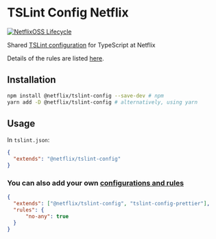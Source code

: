 # TSLint Config Netflix

[![NetflixOSS Lifecycle](https://img.shields.io/osslifecycle/Netflix/tslint-config-netflix.svg)]()

Shared [TSLint configuration](https://palantir.github.io/tslint/usage/configuration/) for TypeScript at Netflix

Details of the rules are listed [here](https://palantir.github.io/tslint/rules/).

## Installation

```sh
npm install @netflix/tslint-config --save-dev # npm
yarn add -D @netflix/tslint-config # alternatively, using yarn
```

## Usage

In `tslint.json`:

```json
{
  "extends": "@netflix/tslint-config"
}
```

### You can also add your own [configurations and rules](https://palantir.github.io/tslint/2016/03/31/sharable-configurations-rules.html)
```json
{
  "extends": ["@netflix/tslint-config", "tslint-config-prettier"],
  "rules": {
      "no-any": true
  }
}
```